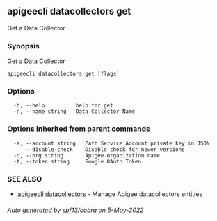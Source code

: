 ## apigeecli datacollectors get

Get a Data Collector

### Synopsis

Get a Data Collector

```
apigeecli datacollectors get [flags]
```

### Options

```
  -h, --help          help for get
  -n, --name string   Data Collector Name
```

### Options inherited from parent commands

```
  -a, --account string   Path Service Account private key in JSON
      --disable-check    Disable check for newer versions
  -o, --org string       Apigee organization name
  -t, --token string     Google OAuth Token
```

### SEE ALSO

* [apigeecli datacollectors](apigeecli_datacollectors.md)	 - Manage Apigee datacollectors entities

###### Auto generated by spf13/cobra on 5-May-2022

